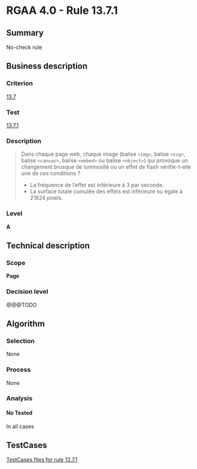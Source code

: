 # RGAA 4.0 - Rule 13.7.1

## Summary
No-check rule


## Business description

### Criterion
[13.7](https://www.numerique.gouv.fr/publications/rgaa-accessibilite/methode/criteres/#crit-13-7)

### Test
[13.7.1](https://www.numerique.gouv.fr/publications/rgaa-accessibilite/methode/criteres/#test-13-7-1)

### Description
> Dans chaque page web, chaque image (balise `<img>`, balise `<svg>`, balise `<canvas>`, balise `<embed>` ou balise `<object>`) qui provoque un changement brusque de luminosité ou un effet de flash vérifie-t-elle une de ces conditions ?
> 
> * La fréquence de l’effet est inférieure à 3 par seconde.
> * La surface totale cumulée des effets est inférieure ou égale à 21824 pixels.

### Level
**A**


## Technical description

### Scope
**Page**

### Decision level
@@@TODO


## Algorithm

### Selection
None

### Process
None

### Analysis

#### No Tested
In all cases


##  TestCases

[TestCases files for rule 13.7.1](https://gitlab.com/asqatasun/Asqatasun/-/tree/v5/rules/rules-rgaa4.0/src/test/resources/testcases/rgaa40//Rgaa40Rule130701/)


